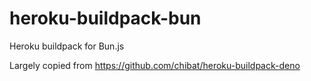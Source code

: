 # heroku-buildpack-bun

Heroku buildpack for Bun.js

Largely copied from https://github.com/chibat/heroku-buildpack-deno